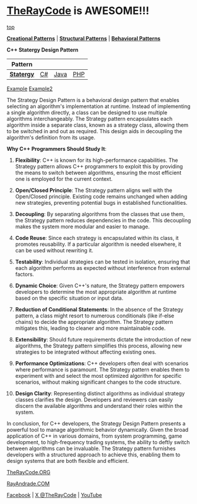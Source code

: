 # [TheRayCode](../../../README.md) is AWESOME!!!

[top](../README.md)

**[Creational Patterns](../../Creational/README.md)** | **[Structural Patterns](../../Structural/README.md)** | **[Behavioral Patterns](../README.md)**

**C++ Statergy Design Pattern**

|Pattern|   |   |   |
|---|---|---|---|
| [**Statergy**](README.md) | [C#](../../../Csharp/Behavioral/Statergy/README.md) | [Java](../../../Java/Behavioral/Statergy/README.md) | [PHP](../../../PHP/Behavioral/Statergy/README.md) |

[Example](Example/README.md) [Example2](Example2/README.md)

The Strategy Design Pattern is a behavioral design pattern that enables selecting an algorithm's implementation at runtime. Instead of implementing a single algorithm directly, a class can be designed to use multiple algorithms interchangeably. The Strategy pattern encapsulates each algorithm inside a separate class, known as a strategy class, allowing them to be switched in and out as required. This design aids in decoupling the algorithm's definition from its usage.

**Why C++ Programmers Should Study It**:

1. **Flexibility**: C++ is known for its high-performance capabilities. The Strategy pattern allows C++ programmers to exploit this by providing the means to switch between algorithms, ensuring the most efficient one is employed for the current context.

2. **Open/Closed Principle**: The Strategy pattern aligns well with the Open/Closed principle. Existing code remains unchanged when adding new strategies, preventing potential bugs in established functionalities.

3. **Decoupling**: By separating algorithms from the classes that use them, the Strategy pattern reduces dependencies in the code. This decoupling makes the system more modular and easier to manage.

4. **Code Reuse**: Since each strategy is encapsulated within its class, it promotes reusability. If a particular algorithm is needed elsewhere, it can be used without rewriting it.

5. **Testability**: Individual strategies can be tested in isolation, ensuring that each algorithm performs as expected without interference from external factors.

6. **Dynamic Choice**: Given C++'s nature, the Strategy pattern empowers developers to determine the most appropriate algorithm at runtime based on the specific situation or input data.

7. **Reduction of Conditional Statements**: In the absence of the Strategy pattern, a class might resort to numerous conditionals (like if-else chains) to decide the appropriate algorithm. The Strategy pattern mitigates this, leading to cleaner and more maintainable code.

8. **Extensibility**: Should future requirements dictate the introduction of new algorithms, the Strategy pattern simplifies this process, allowing new strategies to be integrated without affecting existing ones.

9. **Performance Optimizations**: C++ developers often deal with scenarios where performance is paramount. The Strategy pattern enables them to experiment with and select the most optimized algorithm for specific scenarios, without making significant changes to the code structure.

10. **Design Clarity**: Representing distinct algorithms as individual strategy classes clarifies the design. Developers and reviewers can easily discern the available algorithms and understand their roles within the system.

In conclusion, for C++ developers, the Strategy Design Pattern presents a powerful tool to manage algorithmic behavior dynamically. Given the broad application of C++ in various domains, from system programming, game development, to high-frequency trading systems, the ability to deftly switch between algorithms can be invaluable. The Strategy pattern furnishes developers with a structured approach to achieve this, enabling them to design systems that are both flexible and efficient.

[TheRayCode.ORG](https://www.TheRayCode.org)

[RayAndrade.COM](https://www.RayAndrade.com)

[Facebook](https://www.facebook.com/TheRayCode/) | [X @TheRayCode](https://www.x.com/TheRayCode/) | [YouTube](https://www.youtube.com/TheRayCode/)
